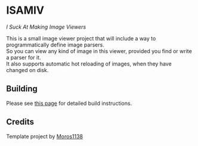 # ISAMIV
_I Suck At Making Image Viewers_

This is a small image viewer project that will include a way to programmatically define image parsers.  
So you can view any kind of image in this viewer, provided you find or write a parser for it.  
It also supports automatic hot reloading of images, when they have changed on disk.

## Building
Please see [this page](https://github.com/Moros1138/pge-template-project/tree/fb5c4bf23ececd2cc9eee880fd8a2e7fa05c2ece?tab=readme-ov-file#preparing-your-environment)
for detailed build instructions.

## Credits
Template project by [Moros1138](https://github.com/Moros1138/pge-template-project/tree/fb5c4bf23ececd2cc9eee880fd8a2e7fa05c2ece)
